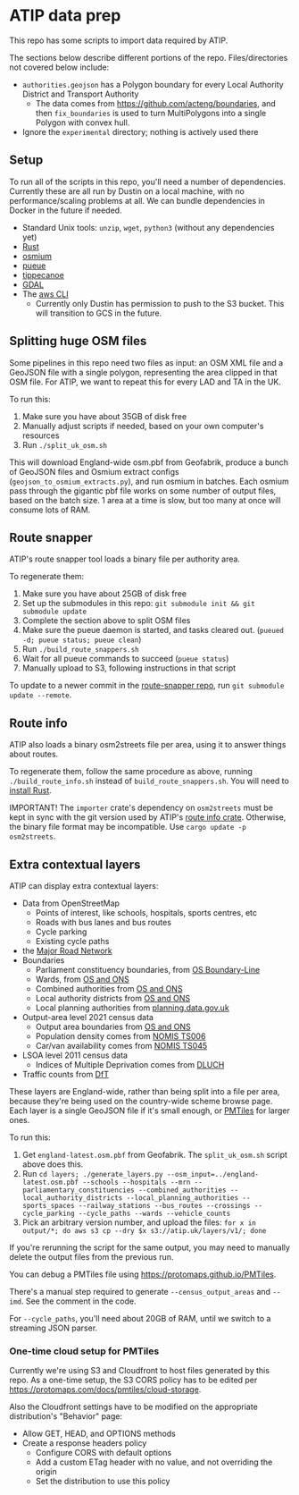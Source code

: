 # ATIP data prep

This repo has some scripts to import data required by ATIP.

The sections below describe different portions of the repo. Files/directories not covered below include:

- `authorities.geojson` has a Polygon boundary for every Local Authority District and Transport Authority
  - The data comes from https://github.com/acteng/boundaries, and then
    `fix_boundaries` is used to turn MultiPolygons into a single Polygon with
    convex hull.
- Ignore the `experimental` directory; nothing is actively used there

## Setup

To run all of the scripts in this repo, you'll need a number of dependencies.
Currently these are all run by Dustin on a local machine, with no
performance/scaling problems at all. We can bundle dependencies in Docker in
the future if needed.

- Standard Unix tools: `unzip`, `wget`, `python3` (without any dependencies yet)
- [Rust](https://www.rust-lang.org/tools/install)
- [osmium](https://osmcode.org/osmium-tool)
- [pueue](https://github.com/Nukesor/pueue)
- [tippecanoe](https://github.com/felt/tippecanoe)
- [GDAL](https://gdal.org/download.html)
- The [aws CLI](https://aws.amazon.com/cli/)
  - Currently only Dustin has permission to push to the S3 bucket. This will
    transition to GCS in the future.

## Splitting huge OSM files

Some pipelines in this repo need two files as input: an OSM XML file and a
GeoJSON file with a single polygon, representing the area clipped in that OSM
file. For ATIP, we want to repeat this for every LAD and TA in the UK.

To run this:

1.  Make sure you have about 35GB of disk free
2.  Manually adjust scripts if needed, based on your own computer's resources
3.  Run `./split_uk_osm.sh`

This will download England-wide osm.pbf from Geofabrik, produce a bunch of
GeoJSON files and Osmium extract configs (`geojson_to_osmium_extracts.py`), and
run osmium in batches. Each osmium pass through the gigantic pbf file works on
some number of output files, based on the batch size. 1 area at a time is slow,
but too many at once will consume lots of RAM.

## Route snapper

ATIP's route snapper tool loads a binary file per authority area.

To regenerate them:

1.  Make sure you have about 25GB of disk free
2.  Set up the submodules in this repo: `git submodule init && git submodule update`
3.  Complete the section above to split OSM files
4.  Make sure the pueue daemon is started, and tasks cleared out. (`pueued -d; pueue status; pueue clean`)
5.  Run `./build_route_snappers.sh`
6.  Wait for all pueue commands to succeed (`pueue status`)
7.  Manually upload to S3, following instructions in that script

To update to a newer commit in the [route-snapper
repo](https://github.com/dabreegster/route_snapper), run `git submodule update
--remote`.

## Route info

ATIP also loads a binary osm2streets file per area, using it to answer things
about routes.

To regenerate them, follow the same procedure as above, running
`./build_route_info.sh` instead of `build_route_snappers.sh`. You will need to
[install Rust](https://www.rust-lang.org/tools/install).

IMPORTANT! The `importer` crate's dependency on `osm2streets` must be kept in
sync with the git version used by ATIP's [route info
crate](https://github.com/acteng/atip/tree/map_model/route_info). Otherwise,
the binary file format may be incompatible. Use `cargo update -p osm2streets`.

## Extra contextual layers

ATIP can display extra contextual layers:

- Data from OpenStreetMap
  - Points of interest, like schools, hospitals, sports centres, etc
  - Roads with bus lanes and bus routes
  - Cycle parking
  - Existing cycle paths
- the [Major Road Network](https://www.data.gov.uk/dataset/95f58bfa-13d6-4657-9d6f-020589498cfd/major-road-network)
- Boundaries
  - Parliament constituency boundaries, from [OS Boundary-Line](https://www.ordnancesurvey.co.uk/products/boundary-line)
  - Wards, from [OS and ONS](https://geoportal.statistics.gov.uk/datasets/ons::wards-may-2023-boundaries-uk-bgc/explore)
  - Combined authorities from [OS and ONS](https://geoportal.statistics.gov.uk/datasets/ons::combined-authorities-december-2022-boundaries-en-buc/explore)
  - Local authority districts from [OS and ONS](https://geoportal.statistics.gov.uk/datasets/ons::local-authority-districts-may-2023-boundaries-uk-buc/explore)
  - Local planning authorities from [planning.data.gov.uk](https://www.planning.data.gov.uk/dataset/local-planning-authority)
- Output-area level 2021 census data
	- Output area boundaries from [OS and ONS](https://geoportal.statistics.gov.uk/datasets/ons::output-areas-2021-boundaries-ew-bgc/explore)
	- Population density comes from [NOMIS TS006](https://www.nomisweb.co.uk/sources/census_2021_bulk)
	- Car/van availability comes from [NOMIS TS045](https://www.nomisweb.co.uk/sources/census_2021_bulk)
- LSOA level 2011 census data
	- Indices of Multiple Deprivation comes from [DLUCH](https://data-communities.opendata.arcgis.com/datasets/communities::indices-of-multiple-deprivation-imd-2019-1/explore)
- Traffic counts from [DfT](https://roadtraffic.dft.gov.uk/downloads)

These layers are England-wide, rather than being split into a file per area,
because they're being used on the country-wide scheme browse page. Each layer
is a single GeoJSON file if it's small enough, or
[PMTiles](https://protomaps.com/docs/pmtiles/) for larger ones.

To run this:

1.  Get `england-latest.osm.pbf` from Geofabrik. The `split_uk_osm.sh` script above does this.
2.  Run `cd layers; ./generate_layers.py --osm_input=../england-latest.osm.pbf --schools --hospitals --mrn --parliamentary_constituencies --combined_authorities --local_authority_districts --local_planning_authorities --sports_spaces --railway_stations --bus_routes --crossings --cycle_parking --cycle_paths --wards --vehicle_counts`
3.  Pick an arbitrary version number, and upload the files: `for x in output/*; do aws s3 cp --dry $x s3://atip.uk/layers/v1/; done`

If you're rerunning the script for the same output, you may need to manually delete the output files from the previous run.

You can debug a PMTiles file using <https://protomaps.github.io/PMTiles>.

There's a manual step required to generate `--census_output_areas` and `--imd`. See the comment in the code.

For `--cycle_paths`, you'll need about 20GB of RAM, until we switch to a streaming JSON parser.

### One-time cloud setup for PMTiles

Currently we're using S3 and Cloudfront to host files generated by this repo.
As a one-time setup, the S3 CORS policy has to be edited per
<https://protomaps.com/docs/pmtiles/cloud-storage>.

Also the Cloudfront settings have to be modified on the appropriate distribution's "Behavior" page:

- Allow GET, HEAD, and OPTIONS methods
- Create a response headers policy
  - Configure CORS with default options
  - Add a custom ETag header with no value, and not overriding the origin
  - Set the distribution to use this policy
